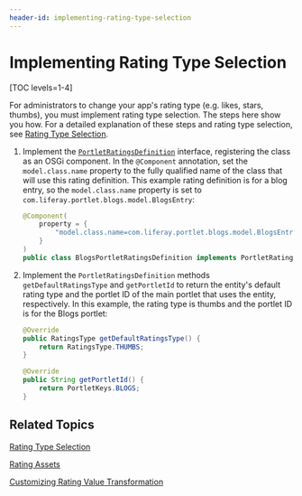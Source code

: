 ```yaml
---
header-id: implementing-rating-type-selection
---
```


# Implementing Rating Type Selection

[TOC levels=1-4]

For administrators to change your app's rating type (e.g. likes, stars, thumbs), 
you must implement rating type selection. The steps here show you how. For a 
detailed explanation of these steps and rating type selection, see 
[Rating Type Selection](/docs/7-2/frameworks/-/knowledge_base/f/social-api#rating-type-selection). 

1.  Implement the 
    [`PortletRatingsDefinition`](@platform-ref@/7.2-latest/javadocs/portal-kernel/com/liferay/ratings/kernel/definition/PortletRatingsDefinition.html) 
    interface, registering the class as an OSGi component. In the `@Component` 
    annotation, set the `model.class.name` property to the fully qualified name 
    of the class that will use this rating definition. This example rating 
    definition is for a blog entry, so the `model.class.name` property is set to 
    `com.liferay.portlet.blogs.model.BlogsEntry`: 

    ```java
    @Component(
        property = {
            "model.class.name=com.liferay.portlet.blogs.model.BlogsEntry"
        }
    )
    public class BlogsPortletRatingsDefinition implements PortletRatingsDefinition {...
    ```

2.  Implement the `PortletRatingsDefinition` methods `getDefaultRatingsType` and 
    `getPortletId` to return the entity's default rating type and the portlet ID 
    of the main portlet that uses the entity, respectively. In this example, the 
    rating type is thumbs and the portlet ID is for the Blogs portlet: 

    ```java
    @Override
    public RatingsType getDefaultRatingsType() {
        return RatingsType.THUMBS;
    }

    @Override
    public String getPortletId() {
        return PortletKeys.BLOGS;
    }
    ```

## Related Topics

[Rating Type Selection](/docs/7-2/frameworks/-/knowledge_base/f/social-api#rating-type-selection)

[Rating Assets](/docs/7-2/frameworks/-/knowledge_base/f/rating-assets)

[Customizing Rating Value Transformation](/docs/7-2/frameworks/-/knowledge_base/f/customizing-rating-value-transformation)
